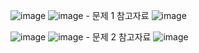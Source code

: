 ![image](https://user-images.githubusercontent.com/77269204/121171676-be182a80-c891-11eb-809e-4fcb9b3e54ef.png)
![image](https://user-images.githubusercontent.com/77269204/121171706-ca03ec80-c891-11eb-9b14-535affc7e56d.png)
    - 문제 1 참고자료
![image](https://user-images.githubusercontent.com/77269204/121171819-f61f6d80-c891-11eb-9ead-20e8f0056d9b.png)


![image](https://user-images.githubusercontent.com/77269204/121171852-020b2f80-c892-11eb-8299-6675e215f7ff.png)
![image](https://user-images.githubusercontent.com/77269204/121171896-0d5e5b00-c892-11eb-9d8f-6d89abe9aa84.png)
     - 문제 2 참고자료
     ![image](https://user-images.githubusercontent.com/77269204/121351501-cee6a000-c966-11eb-84b6-9e36432f1198.png)

